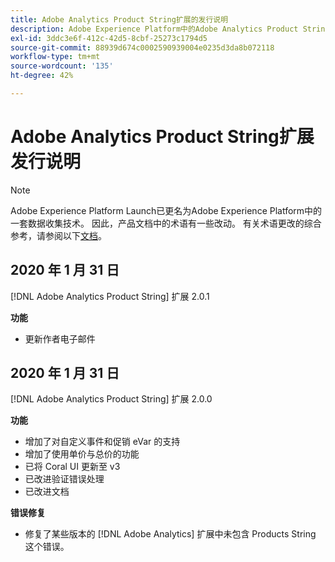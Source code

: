 ```yaml
---
title: Adobe Analytics Product String扩展的发行说明
description: Adobe Experience Platform中的Adobe Analytics Product String标记扩展的最新发行说明。
exl-id: 3ddc3e6f-412c-42d5-8cbf-25273c1794d5
source-git-commit: 88939d674c0002590939004e0235d3da8b072118
workflow-type: tm+mt
source-wordcount: '135'
ht-degree: 42%

---
```


# Adobe Analytics Product String扩展发行说明

>[!NOTE]
>
>Adobe Experience Platform Launch已更名为Adobe Experience Platform中的一套数据收集技术。 因此，产品文档中的术语有一些改动。 有关术语更改的综合参考，请参阅以下[文档](../../../term-updates.md)。

## 2020 年 1 月 31 日

[!DNL Adobe Analytics Product String] 扩展 2.0.1

**功能**

* 更新作者电子邮件

## 2020 年 1 月 31 日

[!DNL Adobe Analytics Product String] 扩展 2.0.0

**功能**

* 增加了对自定义事件和促销 eVar 的支持
* 增加了使用单价与总价的功能
* 已将 Coral UI 更新至 v3
* 已改进验证错误处理
* 已改进文档

**错误修复**

* 修复了某些版本的 [!DNL Adobe Analytics] 扩展中未包含 Products String 这个错误。
